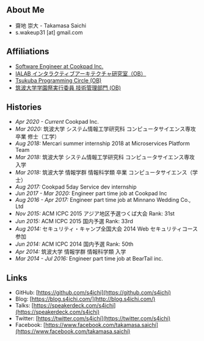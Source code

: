 ## About Me

- 齋地 崇大 - Takamasa Saichi
- s.wakeup31 [at] gmail.com

## Affiliations

- [Software Engineer at Cookpad Inc.](https://info.cookpad.com/)
- [IALAB インタラクティブアーキテクチャ研究室（OB）](https://www.ialab.cs.tsukuba.ac.jp/)
- [Tsukuba Programming Circle (OB)](http://conclave.cs.tsukuba.ac.jp/tpc/)
- [筑波大学学園祭実行委員 技術管理部門 (OB)](http://www.sohosai.tsukuba.ac.jp/)

## Histories

- *Apr 2020 - Current* Cookpad Inc.
- *Mar 2020:* 筑波大学 システム情報工学研究科 コンピュータサイエンス専攻 卒業 修士（工学）
- *Aug 2018:* Mercari summer internship 2018 at Microservices Platform Team
- *Mar 2018:* 筑波大学 システム情報工学研究科 コンピュータサイエンス専攻 入学
- *Mar 2018:* 筑波大学 情報学群 情報科学類 卒業 コンピュータサイエンス（学士）
- *Aug 2017:* Cookpad 5day Service dev internship
- *Jun 2017 - Mar 2020:* Engineer part time job at Cookpad Inc
- *Aug 2016 - Apr 2017:* Engineer part time job at Minnano Wedding Co., Ltd
- *Nov 2015:* ACM ICPC 2015 アジア地区予選つくば大会 Rank: 31st
- *Jun 2015:* ACM ICPC 2015 国内予選 Rank: 33rd
- *Aug 2014:* セキュリティ・キャンプ全国大会 2014 Web セキュリティコース参加
- *Jun 2014:* ACM ICPC 2014 国内予選 Rank: 50th
- *Apr 2014:* 筑波大学 情報学群 情報科学類 入学
- *Mar 2014 - Jul 2016:* Engineer part time job at BearTail inc.

## Links

- GitHub: [https://github.com/s4ichi](https://github.com/s4ichi)
- Blog: [https://blog.s4ichi.com/](http://blog.s4ichi.com/)
- Talks: [https://speakerdeck.com/s4ichi](https://speakerdeck.com/s4ichi)
- Twitter: [https://twitter.com/s4ichi](https://twitter.com/s4ichi)
- Facebook: [https://www.facebook.com/takamasa.saichi](https://www.facebook.com/takamasa.saichi)
